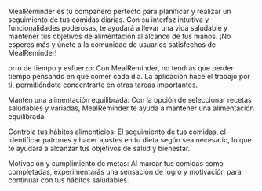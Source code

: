 MealReminder es tu compañero perfecto para planificar y realizar un seguimiento de tus comidas diarias. Con su interfaz intuitiva y funcionalidades poderosas, te ayudará a llevar una vida saludable y mantener tus objetivos de alimentación al alcance de tus manos. ¡No esperes más y únete a la comunidad de usuarios satisfechos de MealReminder!

orro de tiempo y esfuerzo: Con MealReminder, no tendrás que perder tiempo pensando en qué comer cada día. La aplicación hace el trabajo por ti, permitiéndote concentrarte en otras tareas importantes.

Mantén una alimentación equilibrada: Con la opción de seleccionar recetas saludables y variadas, MealReminder te ayuda a mantener una alimentación equilibrada.

Controla tus hábitos alimenticios: El seguimiento de tus comidas, el identificar patrones y hacer ajustes en tu dieta según sea necesario, lo que te ayudará a alcanzar tus objetivos de salud y bienestar.

Motivación y cumplimiento de metas: Al marcar tus comidas como completadas, experimentarás una sensación de logro y motivación para continuar con tus hábitos saludables.
